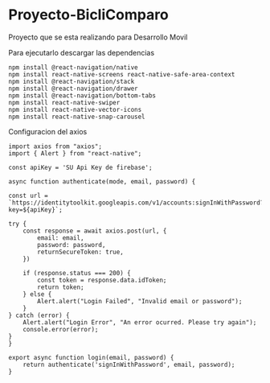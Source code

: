# Proyecto-BicliComparo
Proyecto que se esta realizando para Desarrollo Movil

Para ejecutarlo descargar las dependencias

    npm install @react-navigation/native
    npm install react-native-screens react-native-safe-area-context
    npm install @react-navigation/stack
    npm install @react-navigation/drawer
    npm install @react-navigation/bottom-tabs
    npm install react-native-swiper
    npm install react-native-vector-icons
    npm install react-native-snap-carousel

Configuracion del axios

    import axios from "axios";
    import { Alert } from "react-native";

    const apiKey = 'SU Api Key de firebase';

    async function authenticate(mode, email, password) {

    const url = `https://identitytoolkit.googleapis.com/v1/accounts:signInWithPassword?key=${apiKey}`;

    try {
        const response = await axios.post(url, {
            email: email,
            password: password,
            returnSecureToken: true,
        })

        if (response.status === 200) {
            const token = response.data.idToken;
            return token;
        } else {
            Alert.alert("Login Failed", "Invalid email or password");
        }
    } catch (error) {
        Alert.alert("Login Error", "An error ocurred. Please try again");
        console.error(error);
    }
    }

    export async function login(email, password) {
        return authenticate('signInWithPassword', email, password);
    }

